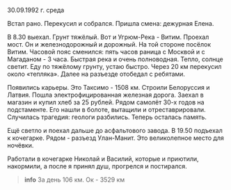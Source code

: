 30.09.1992 г. среда

Встал рано. 
Перекусил и собрался. 
Пришла смена: дежурная Елена. 

В 8.30 выехал. 
Грунт тяжёлый. 
Вот и Угрюм-Река - Витим. 
Проехал мост. Он и железнодорожный и дорожный. 
На той стороне посёлок Витим. 
Часовой пояс сменился: пять часов раница с Москвой и с Магаданом - 3 часа. 
Быстрая река и очень полноводная. 
Тепло, солнце светит.
Еду по тяжёлому грунту, устаю быстро. 
Через 20 км перекусил около «тепляка». 
Далее на разъезде отобедал с ребятами. 

Появились карьеры. 
Это Таксимо - 1508 км. Строили Белоруссия и Латвия. 
Пошла электрофицированная железная дорога. 
Заехал в магазин и купил хлеб за 25 рублей. 
Рядом самолёт 30-х годов на подстаменте. 
Его нашли в болоте, вытащили и отреставрировали. 
Случилась трагедия: геологи разбились. Теперь осталась память. 

Ещё светло и поехал дальше до асфальтового завода. 
В 19.50 подъехал к кочегарке. 
Рядом - разъезд Улан-Манит. Это великолепное место для ночёвки.

Работали в кочегарке Николай и Василий, которые и приютили, накормили, а после я принял душ, прогрелся и постирался.
> **info** 
За день 106 км. Ок - 3529 км